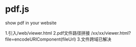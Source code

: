 # pdf.js
show pdf in your website

1.引入/web/viewer.html
2.pdf文件路径拼接	/xx/xx/viewer.html?file=encodeURIComponent(fileUrl)
3.文件跨域已解决

